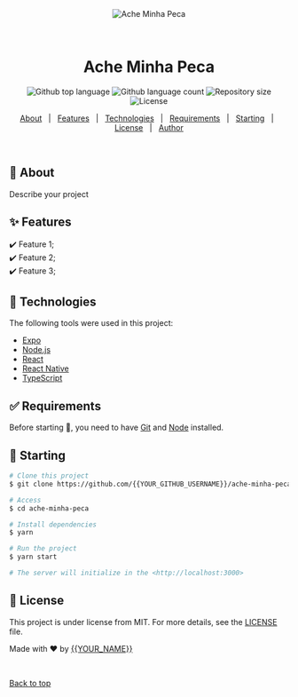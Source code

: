 <div align="center" id="top"> 
  <img src="./.github/app.gif" alt="Ache Minha Peca" />

&#xa0;

  <!-- <a href="https://acheminhapeca.netlify.app">Demo</a> -->
</div>

<h1 align="center">Ache Minha Peca</h1>

<p align="center">
  <img alt="Github top language" src="https://img.shields.io/github/languages/top/{{YOUR_GITHUB_USERNAME}}/ache-minha-peca?color=56BEB8">

  <img alt="Github language count" src="https://img.shields.io/github/languages/count/{{YOUR_GITHUB_USERNAME}}/ache-minha-peca?color=56BEB8">

  <img alt="Repository size" src="https://img.shields.io/github/repo-size/{{YOUR_GITHUB_USERNAME}}/ache-minha-peca?color=56BEB8">

  <img alt="License" src="https://img.shields.io/github/license/{{YOUR_GITHUB_USERNAME}}/ache-minha-peca?color=56BEB8">

  <!-- <img alt="Github issues" src="https://img.shields.io/github/issues/{{YOUR_GITHUB_USERNAME}}/ache-minha-peca?color=56BEB8" /> -->

  <!-- <img alt="Github forks" src="https://img.shields.io/github/forks/{{YOUR_GITHUB_USERNAME}}/ache-minha-peca?color=56BEB8" /> -->

  <!-- <img alt="Github stars" src="https://img.shields.io/github/stars/{{YOUR_GITHUB_USERNAME}}/ache-minha-peca?color=56BEB8" /> -->
</p>

<!-- Status -->

<!-- <h4 align="center">
	🚧  Ache Minha Peca 🚀 Under construction...  🚧
</h4>

<hr> -->

<p align="center">
  <a href="#dart-about">About</a> &#xa0; | &#xa0; 
  <a href="#sparkles-features">Features</a> &#xa0; | &#xa0;
  <a href="#rocket-technologies">Technologies</a> &#xa0; | &#xa0;
  <a href="#white_check_mark-requirements">Requirements</a> &#xa0; | &#xa0;
  <a href="#checkered_flag-starting">Starting</a> &#xa0; | &#xa0;
  <a href="#memo-license">License</a> &#xa0; | &#xa0;
  <a href="https://github.com/{{YOUR_GITHUB_USERNAME}}" target="_blank">Author</a>
</p>

<br>

## :dart: About

Describe your project

## :sparkles: Features

:heavy_check_mark: Feature 1;\
:heavy_check_mark: Feature 2;\
:heavy_check_mark: Feature 3;

## :rocket: Technologies

The following tools were used in this project:

- [Expo](https://expo.io/)
- [Node.js](https://nodejs.org/en/)
- [React](https://pt-br.reactjs.org/)
- [React Native](https://reactnative.dev/)
- [TypeScript](https://www.typescriptlang.org/)

## :white_check_mark: Requirements

Before starting :checkered_flag:, you need to have [Git](https://git-scm.com) and [Node](https://nodejs.org/en/) installed.

## :checkered_flag: Starting

```bash
# Clone this project
$ git clone https://github.com/{{YOUR_GITHUB_USERNAME}}/ache-minha-peca

# Access
$ cd ache-minha-peca

# Install dependencies
$ yarn

# Run the project
$ yarn start

# The server will initialize in the <http://localhost:3000>
```

## :memo: License

This project is under license from MIT. For more details, see the [LICENSE](LICENSE.md) file.

Made with :heart: by <a href="https://github.com/{{YOUR_GITHUB_USERNAME}}" target="_blank">{{YOUR_NAME}}</a>

&#xa0;

<a href="#top">Back to top</a>

